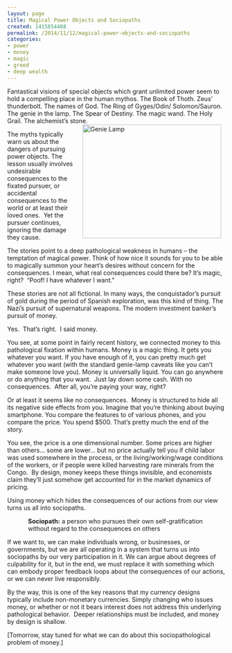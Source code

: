 ```yaml
---
layout: page
title: Magical Power Objects and Sociopaths
created: 1415854488
permalink: /2014/11/12/magical-power-objects-and-sociopaths
categories:
- power
- money
- magic
- greed
- deep wealth
---
```

<p>Fantastical visions of special objects which grant unlimited power seem to hold a compelling place in the human mythos. The Book of Thoth. Zeus’ thunderbolt. The names of God. The Ring of Gyges/Odin/ Solomon/Sauron. The genie in the lamp. The Spear of Destiny. The magic wand. The Holy Grail. The alchemist’s stone.<img alt="Genie Lamp" src="{{ site.urlimg }}Genie-Lamp.jpg" style="width: 320px; height: 263px; float: right; margin-left: 10px; margin-right: 10px;"></p><p>The myths typically warn us about the dangers of pursuing power objects. The lesson usually involves undesirable consequences to the fixated pursuer, or accidental consequences to the world or at least their loved ones.&nbsp; Yet the pursuer continues, ignoring the damage they cause.</p><p>The stories point to a deep pathological weakness in humans – the temptation of magical power. Think of how nice it sounds for you to be able to magically summon your heart’s desires without concern for the consequences. I mean, what real consequences could there be? It’s magic, right?&nbsp; “Poof! I have whatever I want.”</p><p>These stories are not all fictional. In many ways, the conquistador’s pursuit of gold during the period of Spanish exploration, was this kind of thing. The Nazi’s pursuit of supernatural weapons. The modern investment banker’s pursuit of money.</p><p>Yes.&nbsp; That’s right.&nbsp; I said money.</p><p><!--break--></p><p>You see, at some point in fairly recent history, we connected money to this pathological fixation within humans. Money is a magic thing. It gets you whatever you want. If you have enough of it, you can pretty much get whatever you want (with the standard genie-lamp caveats like you can’t make someone love you). Money is universally liquid. You can go anywhere or do anything that you want.&nbsp; Just lay down some cash. With no consequences.&nbsp; After all, you’re paying your way, right?</p><p>Or at least it seems like no consequences.&nbsp; Money is structured to hide all its negative side effects from you. Imagine that you’re thinking about buying smartphone. You compare the features to of various phones, and you compare the price. You spend $500. That’s pretty much the end of the story.</p><p>You see, the price is a one dimensional number. Some prices are higher than others… some are lower… but no price actually tell you if child labor was used somewhere in the process, or the living/working/wage conditions of the workers, or if people were killed harvesting rare minerals from the Congo.&nbsp; By design, money keeps these things invisible, and economists claim they’ll just somehow get accounted for in the market dynamics of pricing.</p><p>Using money which hides the consequences of our actions from our view turns us all into sociopaths.</p><p style="margin-left:.5in;"><strong>Sociopath:</strong> a person who pursues their own self-gratification without regard to the consequences on others</p><p>If we want to, we can make individuals wrong, or businesses, or governments, but we are all operating in a system that turns us into sociopaths by our very participation in it. We can argue about degrees of culpability for it, but in the end, we must replace it with something which can embody proper feedback loops about the consequences of our actions, or we can never live responsibly.</p><p>By the way, this is one of the key reasons that my currency designs typically include non-monetary currencies. Simply changing who issues money, or whether or not it bears interest does not address this underlying pathological behavior.&nbsp; Deeper relationships must be included, and money by design is shallow.</p><p>[Tomorrow, stay tuned for what we can do about this sociopathological problem of money.]</p>
